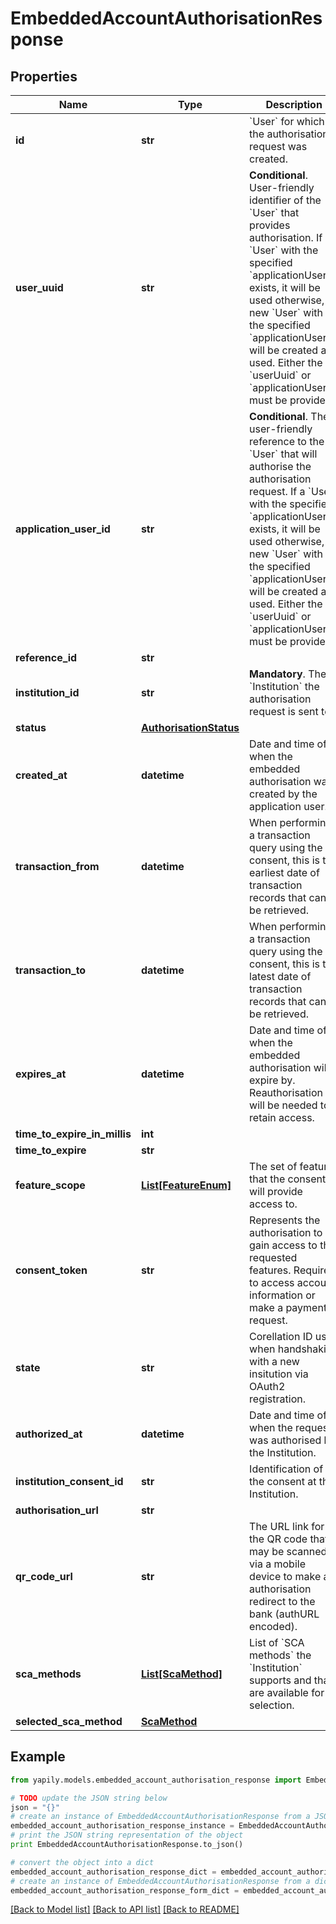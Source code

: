 # EmbeddedAccountAuthorisationResponse


## Properties

Name | Type | Description | Notes
------------ | ------------- | ------------- | -------------
**id** | **str** | &#x60;User&#x60; for which the authorisation request was created. | [optional] 
**user_uuid** | **str** | __Conditional__. User-friendly identifier of the &#x60;User&#x60; that provides authorisation. If a &#x60;User&#x60; with the specified &#x60;applicationUserId&#x60; exists, it will be used otherwise, a new &#x60;User&#x60; with the specified &#x60;applicationUserId&#x60; will be created and used. Either the &#x60;userUuid&#x60; or &#x60;applicationUserId&#x60; must be provided. | [optional] 
**application_user_id** | **str** | __Conditional__. The user-friendly reference to the &#x60;User&#x60; that will authorise the authorisation request. If a &#x60;User&#x60; with the specified &#x60;applicationUserId&#x60; exists, it will be used otherwise, a new &#x60;User&#x60; with the specified &#x60;applicationUserId&#x60; will be created and used. Either the &#x60;userUuid&#x60; or &#x60;applicationUserId&#x60; must be provided. | [optional] 
**reference_id** | **str** |  | [optional] 
**institution_id** | **str** | __Mandatory__. The &#x60;Institution&#x60; the authorisation request is sent to. | [optional] 
**status** | [**AuthorisationStatus**](AuthorisationStatus.md) |  | [optional] 
**created_at** | **datetime** | Date and time of when the embedded authorisation was created by the application user. | [optional] 
**transaction_from** | **datetime** | When performing a transaction query using the consent, this is the earliest date of transaction records that can be retrieved. | [optional] 
**transaction_to** | **datetime** | When performing a transaction query using the consent, this is the latest date of transaction records that can be retrieved. | [optional] 
**expires_at** | **datetime** | Date and time of when the embedded authorisation will expire by. Reauthorisation will be needed to retain access. | [optional] 
**time_to_expire_in_millis** | **int** |  | [optional] 
**time_to_expire** | **str** |  | [optional] 
**feature_scope** | [**List[FeatureEnum]**](FeatureEnum.md) | The set of features that the consent will provide access to. | [optional] 
**consent_token** | **str** | Represents the authorisation to gain access to the requested features. Required to access account information or make a payment request. | [optional] 
**state** | **str** | Corellation ID used when handshaking with a new insitution via OAuth2 registration. | [optional] 
**authorized_at** | **datetime** | Date and time of when the request was authorised by the Institution. | [optional] 
**institution_consent_id** | **str** | Identification of the consent at the Institution. | [optional] 
**authorisation_url** | **str** |  | [optional] 
**qr_code_url** | **str** | The URL link for the QR code that may be scanned via a mobile device to make a authorisation redirect to the bank (authURL encoded). | [optional] 
**sca_methods** | [**List[ScaMethod]**](ScaMethod.md) | List of &#x60;SCA methods&#x60; the &#x60;Institution&#x60; supports and that are available for selection. | [optional] 
**selected_sca_method** | [**ScaMethod**](ScaMethod.md) |  | [optional] 

## Example

```python
from yapily.models.embedded_account_authorisation_response import EmbeddedAccountAuthorisationResponse

# TODO update the JSON string below
json = "{}"
# create an instance of EmbeddedAccountAuthorisationResponse from a JSON string
embedded_account_authorisation_response_instance = EmbeddedAccountAuthorisationResponse.from_json(json)
# print the JSON string representation of the object
print EmbeddedAccountAuthorisationResponse.to_json()

# convert the object into a dict
embedded_account_authorisation_response_dict = embedded_account_authorisation_response_instance.to_dict()
# create an instance of EmbeddedAccountAuthorisationResponse from a dict
embedded_account_authorisation_response_form_dict = embedded_account_authorisation_response.from_dict(embedded_account_authorisation_response_dict)
```
[[Back to Model list]](../README.md#documentation-for-models) [[Back to API list]](../README.md#documentation-for-api-endpoints) [[Back to README]](../README.md)


